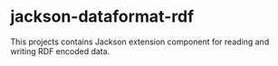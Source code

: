 # jackson-dataformat-rdf
This projects contains Jackson extension component for reading and writing RDF encoded data.
